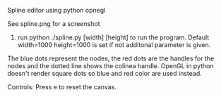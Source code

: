 Spline editor using python opnegl

See spline.png for a screenshot

1) run python ./spline.py [width] [height] to run the program. Default width=1000 height=1000 is set if not additonal parameter is given.

The blue dots represent the nodes, the red dots are the handles for the nodes and the dotted line shows the colinea handle.
OpenGL in python doesn't render square dots so blue and red color are used instead.

Controls:
Press e to reset the canvas.